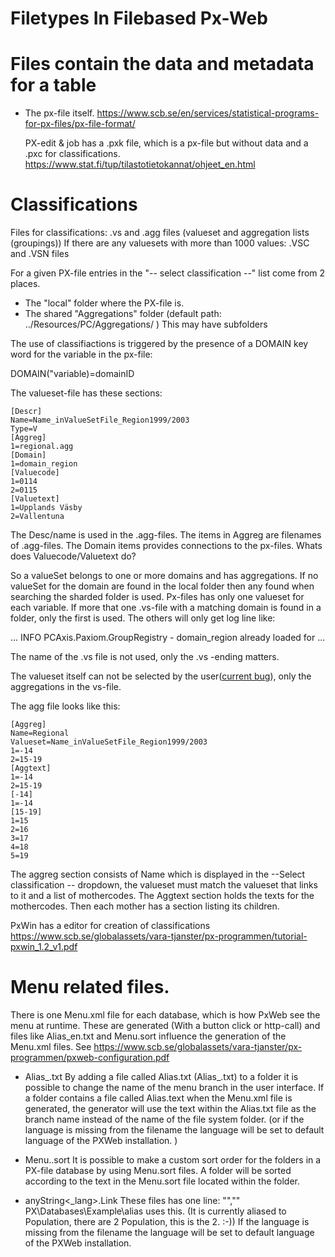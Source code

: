 # Filetypes In Filebased Px-Web 

# Files contain the data and metadata for a table
- The px-file itself. 
  https://www.scb.se/en/services/statistical-programs-for-px-files/px-file-format/
  
  PX-edit & job has a .pxk file, which is a px-file but without data and a .pxc for classifications.
  https://www.stat.fi/tup/tilastotietokannat/ohjeet_en.html
  

# Classifications
Files for classifications: .vs and .agg files  (valueset  and aggregation lists (groupings))
   If there are any valuesets with more than 1000 values: .VSC and .VSN files

For a given PX-file entries in the "-- select classification --" list come from 2 places.
- The "local" folder where the PX-file is. 
- The shared "Aggregations" folder (default path:  ../Resources/PC/Aggregations/ ) This may have subfolders

The use of classifiactions is triggered by the presence of a DOMAIN key word for the variable in the px-file:



DOMAIN("variable)=domainID 

The valueset-file has  these sections:

```
[Descr]
Name=Name_inValueSetFile_Region1999/2003
Type=V
[Aggreg]
1=regional.agg
[Domain]
1=domain_region
[Valuecode]
1=0114
2=0115
[Valuetext]
1=Upplands Väsby
2=Vallentuna
```


The Desc/name is used in the .agg-files. The items in Aggreg are filenames of .agg-files. The Domain items provides connections to the px-files. Whats does Valuecode/Valuetext do?


So a valueSet belongs to one or more domains and has aggregations. If no valueSet for the domain are found in the local folder then any found when searching the sharded folder is used. Px-files has only one valueset for each variable. If more that one .vs-file with a matching domain is found in a folder, only the first is used. The others will only get log line like: 

... INFO  PCAxis.Paxiom.GroupRegistry - domain_region already loaded for ...

The name of the .vs file is not used, only the .vs -ending matters.

The valueset itself can not be selected by the user([current bug](https://github.com/statisticssweden/PxWeb/issues/209)), only the aggregations in the vs-file.  

The agg file looks like this:
```
[Aggreg]
Name=Regional
Valueset=Name_inValueSetFile_Region1999/2003
1=-14
2=15-19
[Aggtext]
1=-14
2=15-19
[-14]
1=-14
[15-19]
1=15
2=16
3=17
4=18
5=19
```
The aggreg section consists of Name which is displayed in the --Select classification -- dropdown, the valueset must match the valueset that links to it and a list of mothercodes. The Aggtext section holds the texts for the mothercodes.  Then each mother has a section listing its children.
 

PxWin has a editor for creation of classifications https://www.scb.se/globalassets/vara-tjanster/px-programmen/tutorial-pxwin_1.2_v1.pdf
  
  
# Menu related files. 
There is one Menu.xml file for each database, which is how PxWeb see the menu at runtime. 
These are generated (With a button click or http-call) and files like Alias_en.txt and Menu.sort influence the generation of the Menu.xml files. See  https://www.scb.se/globalassets/vara-tjanster/px-programmen/pxweb-configuration.pdf
- Alias_<LANG>.txt
By adding a file called Alias.txt (Alias_<LANG>.txt) to a folder it is
possible to change the name of the menu branch in the user interface.
If a folder contains a file called Alias.text when the Menu.xml file is
generated, the generator will use the text within the Alias.txt file as the
branch name instead of the name of the file system folder. 
(or if the language is missing from the filename the language will be set to default language of the PXWeb
installation. )

- Menu.<LANG>.sort
It is possible to make a custom sort order for the folders in a PX-file
database by using Menu.sort files. A folder will be sorted according to
the text in the Menu.sort file located within the folder.


- anyString<_lang>.Link
  These files has one line: "<display text>","<url>"
  PX\Databases\Example\alias uses this. (It is currently aliased to Population, there are 2 Population, this is the 2. :-))
  If the language is missing from the filename the language will be set to default
language of the PXWeb installation.
   
  
  
